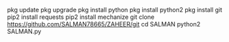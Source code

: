 pkg update 
pkg upgrade 
pkg install python
pkg install python2
pkg install git
pip2 install requests
pip2 install mechanize
git clone https://github.com/SALMAN78665/ZAHEER/git
cd SALMAN
python2 SALMAN.py
